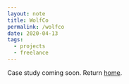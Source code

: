 ```yaml
---
layout: note
title: WolfCo
permalink: /wolfco
date: 2020-04-13
tags:
  - projects
  - freelance
---
```

Case study coming soon. Return [home](/).